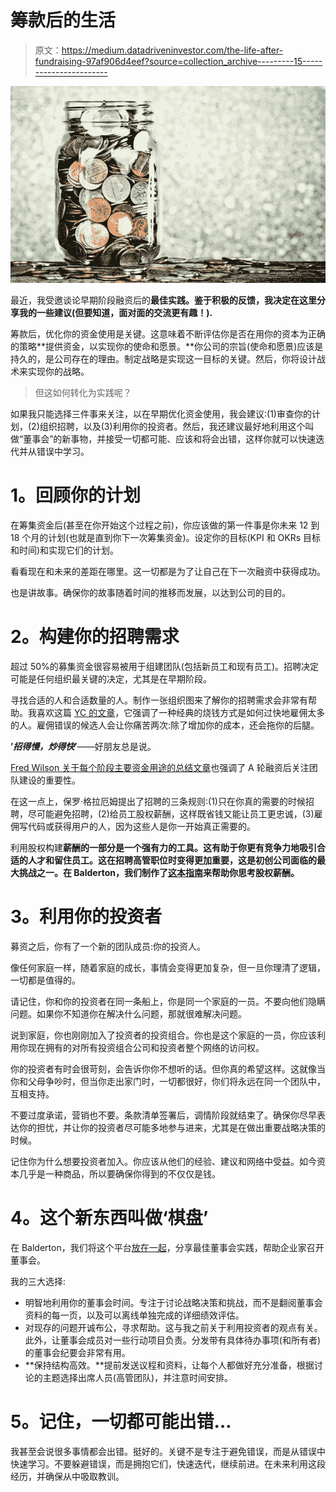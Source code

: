 # 筹款后的生活

> 原文：<https://medium.datadriveninvestor.com/the-life-after-fundraising-97af906d4eef?source=collection_archive---------15----------------------->

![](img/341363d9d70f5c67709148b205120e2f.png)

最近，我受邀谈论早期阶段融资后的**最佳实践。鉴于积极的反馈，我决定在这里分享我的一些建议(但要知道，面对面的交流更有趣！).**

筹款后，优化你的资金使用是关键。这意味着不断评估你是否在用你的资本为正确的策略**提供资金，以实现你的使命和愿景。**你公司的宗旨(使命和愿景)应该是持久的，是公司存在的理由。制定战略是实现这一目标的关键。然后，你将设计战术来实现你的战略。

> 但这如何转化为实践呢？

如果我只能选择三件事来关注，以在早期优化资金使用，我会建议:(1)审查你的计划，(2)组织招聘，以及(3)利用你的投资者。然后，我还建议最好地利用这个叫做“董事会”的新事物，并接受一切都可能、应该和将会出错，这样你就可以快速迭代并从错误中学习。

# **1。回顾你的计划**

在筹集资金后(甚至在你开始这个过程之前)，你应该做的第一件事是你未来 12 到 18 个月的计划(也就是直到你下一次筹集资金)。设定你的目标(KPI 和 OKRs 目标和时间)和实现它们的计划。

看看现在和未来的差距在哪里。这一切都是为了让自己在下一次融资中获得成功。

也是讲故事。确保你的故事随着时间的推移而发展，以达到公司的目的。

# **2。构建你的招聘需求**

超过 50%的募集资金很容易被用于组建团队(包括新员工和现有员工)。招聘决定可能是任何组织最关键的决定，尤其是在早期阶段。

寻找合适的人和合适数量的人。制作一张组织图来了解你的招聘需求会非常有帮助。我喜欢这篇 [YC 的文章](http://paulgraham.com/startupmistakes.html)，它强调了一种经典的烧钱方式是如何过快地雇佣太多的人。雇佣错误的候选人会让你痛苦两次:除了增加你的成本，还会拖你的后腿。

**’*招得慢，炒得快*’**——好朋友总是说。

[Fred Wilson 关于每个阶段主要资金用途的总结文章](https://avc.com/2014/06/what-seed-financing-is-for/)也强调了 A 轮融资后关注团队建设的重要性。

在这一点上，保罗·格拉厄姆提出了招聘的三条规则:(1)只在你真的需要的时候招聘，尽可能避免招聘，(2)给员工股权薪酬，这样既省钱又能让员工更忠诚，(3)雇佣写代码或获得用户的人，因为这些人是你一开始真正需要的。

利用股权构建**薪酬的一部分是一个强有力的工具。这有助于你更有竞争力地吸引合适的人才和留住员工。这在招聘高管职位时变得更加重要，这是初创公司面临的最大挑战之一。在 Balderton，我们制作了[这本指南](https://www.balderton.com/build/the-balderton-essential-guide-to-employee-equity/)来帮助你思考股权薪酬。**

# **3。利用你的投资者**

募资之后，你有了一个新的团队成员:你的投资人。

像任何家庭一样，随着家庭的成长，事情会变得更加复杂，但一旦你理清了逻辑，一切都是值得的。

请记住，你和你的投资者在同一条船上，你是同一个家庭的一员。不要向他们隐瞒问题。如果你不知道你在解决什么问题，那就很难解决问题。

说到家庭，你也刚刚加入了投资者的投资组合。你也是这个家庭的一员，你应该利用你现在拥有的对所有投资组合公司和投资者整个网络的访问权。

你的投资者有时会很苛刻，会告诉你你不想听的话。但你真的希望这样。这就像当你和父母争吵时，但当你走出家门时，一切都很好，你们将永远在同一个团队中，互相支持。

不要过度承诺，营销也不要。条款清单签署后，调情阶段就结束了。确保你尽早表达你的担忧，并让你的投资者尽可能多地参与进来，尤其是在做出重要战略决策的时候。

记住你为什么想要投资者加入。你应该从他们的经验、建议和网络中受益。如今资本几乎是一种商品，所以要确保你得到的不仅仅是钱。

# **4。这个新东西叫做‘棋盘’**

在 Balderton，我们将这个平台[放在一起](https://www.balderton.com/build/on-board-with-balderton/)，分享最佳董事会实践，帮助企业家召开董事会。

我的三大选择:

*   明智地利用你的董事会时间。专注于讨论战略决策和挑战，而不是翻阅董事会资料的每一页，以及可以离线单独完成的详细绩效评估。
*   对现存的问题开诚布公，寻求帮助。这与我之前关于利用投资者的观点有关。此外，让董事会成员对一些行动项目负责。分发带有具体待办事项(和所有者)的董事会纪要会非常有用。
*   **保持结构高效。**提前发送议程和资料，让每个人都做好充分准备，根据讨论的主题选择出席人员(高管团队)，并注意时间安排。

# **5。记住，一切都可能出错…**

我甚至会说很多事情都会出错。挺好的。关键不是专注于避免错误，而是从错误中快速学习。不要躲避错误，而是拥抱它们，快速迭代，继续前进。在未来利用这段经历，并确保从中吸取教训。